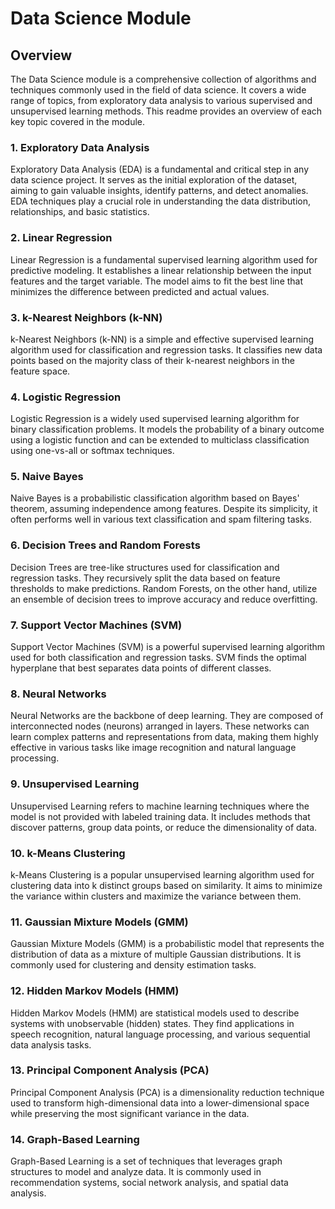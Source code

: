 # Data Science Module

## Overview

The Data Science module is a comprehensive collection of algorithms and techniques commonly used in the field of data science. It covers a wide range of topics, from exploratory data analysis to various supervised and unsupervised learning methods. This readme provides an overview of each key topic covered in the module.

### 1. Exploratory Data Analysis



Exploratory Data Analysis (EDA) is a fundamental and critical step in any data science project. It serves as the initial exploration of the dataset, aiming to gain valuable insights, identify patterns, and detect anomalies. EDA techniques play a crucial role in understanding the data distribution, relationships, and basic statistics.
<!-- 
## Importance of EDA

EDA sets the foundation for the entire data analysis process. By exploring the data comprehensively, data scientists can:

1. **Data Understanding**: Get a clear picture of what the data represents, its structure, and the meaning of each variable.

2. **Data Quality Check**: Identify missing values, outliers, or inconsistencies in the dataset that could impact the accuracy of subsequent analyses.

3. **Feature Selection**: Assess the relevance and importance of features to make informed decisions about which variables to include in the modeling process.

4. **Data Preprocessing**: Determine the appropriate data preprocessing steps, such as normalization, scaling, or handling categorical variables.

5. **Hypothesis Generation**: Formulate initial hypotheses about relationships between variables, which can guide further investigation and modeling.

6. **Visual Insights**: Use data visualization techniques to reveal patterns, trends, and potential correlations within the data.

7. **Outlier Detection**: Spot anomalies or outliers that might indicate errors or unique patterns in the data.

## Common EDA Techniques

EDA employs a wide range of techniques to examine and interpret the dataset effectively:

- **Summary Statistics**: Compute basic summary statistics such as mean, median, standard deviation, and quartiles to get an overview of the central tendency and dispersion of the data.

- **Data Visualization**: Use various plots and charts, such as histograms, box plots, scatter plots, and heatmaps, to visualize the data's distribution, relationships, and patterns.

- **Correlation Analysis**: Explore the correlation between variables to identify potential dependencies and understand how changes in one variable might affect another.

- **Handling Missing Data**: Address missing values appropriately, either by imputing them or removing them based on the data's context.

- **Outlier Treatment**: Decide how to handle outliers, either by removing them, transforming them, or treating them as special cases.

- **Feature Engineering**: Create new features or transform existing ones to improve the model's performance and capture important information.

## Iterative Process

EDA is often an iterative process. As you explore the data and make discoveries, you might revisit the data cleaning, preprocessing, and visualization steps to refine your understanding and improve the data's quality. The insights gained from EDA also inform subsequent modeling decisions and lead to more accurate and meaningful analyses.

In conclusion, EDA lays the groundwork for successful data science projects, enabling data scientists to make informed decisions, identify important patterns, and design effective models. It empowers data scientists to confidently proceed with subsequent steps, such as model selection, training, and evaluation, with a comprehensive understanding of the data at hand.
 -->


### 2. Linear Regression

Linear Regression is a fundamental supervised learning algorithm used for predictive modeling. It establishes a linear relationship between the input features and the target variable. The model aims to fit the best line that minimizes the difference between predicted and actual values.

### 3. k-Nearest Neighbors (k-NN)

k-Nearest Neighbors (k-NN) is a simple and effective supervised learning algorithm used for classification and regression tasks. It classifies new data points based on the majority class of their k-nearest neighbors in the feature space.

### 4. Logistic Regression

Logistic Regression is a widely used supervised learning algorithm for binary classification problems. It models the probability of a binary outcome using a logistic function and can be extended to multiclass classification using one-vs-all or softmax techniques.

### 5. Naive Bayes

Naive Bayes is a probabilistic classification algorithm based on Bayes' theorem, assuming independence among features. Despite its simplicity, it often performs well in various text classification and spam filtering tasks.

### 6. Decision Trees and Random Forests

Decision Trees are tree-like structures used for classification and regression tasks. They recursively split the data based on feature thresholds to make predictions. Random Forests, on the other hand, utilize an ensemble of decision trees to improve accuracy and reduce overfitting.

### 7. Support Vector Machines (SVM)

Support Vector Machines (SVM) is a powerful supervised learning algorithm used for both classification and regression tasks. SVM finds the optimal hyperplane that best separates data points of different classes.

### 8. Neural Networks

Neural Networks are the backbone of deep learning. They are composed of interconnected nodes (neurons) arranged in layers. These networks can learn complex patterns and representations from data, making them highly effective in various tasks like image recognition and natural language processing.

### 9. Unsupervised Learning

Unsupervised Learning refers to machine learning techniques where the model is not provided with labeled training data. It includes methods that discover patterns, group data points, or reduce the dimensionality of data.

### 10. k-Means Clustering

k-Means Clustering is a popular unsupervised learning algorithm used for clustering data into k distinct groups based on similarity. It aims to minimize the variance within clusters and maximize the variance between them.

### 11. Gaussian Mixture Models (GMM)

Gaussian Mixture Models (GMM) is a probabilistic model that represents the distribution of data as a mixture of multiple Gaussian distributions. It is commonly used for clustering and density estimation tasks.

### 12. Hidden Markov Models (HMM)

Hidden Markov Models (HMM) are statistical models used to describe systems with unobservable (hidden) states. They find applications in speech recognition, natural language processing, and various sequential data analysis tasks.

### 13. Principal Component Analysis (PCA)

Principal Component Analysis (PCA) is a dimensionality reduction technique used to transform high-dimensional data into a lower-dimensional space while preserving the most significant variance in the data.

### 14. Graph-Based Learning

Graph-Based Learning is a set of techniques that leverages graph structures to model and analyze data. It is commonly used in recommendation systems, social network analysis, and spatial data analysis.


